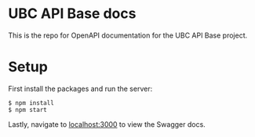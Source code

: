 # UBC API Base docs
This is the repo for OpenAPI documentation for the UBC API Base project.

# Setup
First install the packages and run the server:
```
$ npm install
$ npm start
```
Lastly, navigate to [localhost:3000](localhost:3000) to view the Swagger docs.
